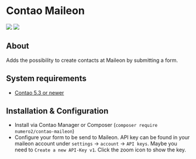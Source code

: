 Contao Maileon
=======================

[![](https://img.shields.io/packagist/v/numero2/contao-maileon.svg?style=flat-square)](https://packagist.org/packages/numero2/contao-maileon) [![](https://img.shields.io/badge/License-LGPL%20v3-blue.svg?style=flat-square)](http://www.gnu.org/licenses/lgpl-3.0)


## About

Adds the possibility to create contacts at Maileon by submitting a form.


## System requirements

* [Contao 5.3 or newer](https://github.com/contao/contao)


## Installation & Configuration

* Install via Contao Manager or Composer (`composer require numero2/contao-maileon`)
* Configure your form to be send to Maileon. API key can be found in your maileon account under `settings` -> `account` -> `API keys`. Maybe you need to `Create a new API-Key v1`. Click the zoom icon to show the key.
